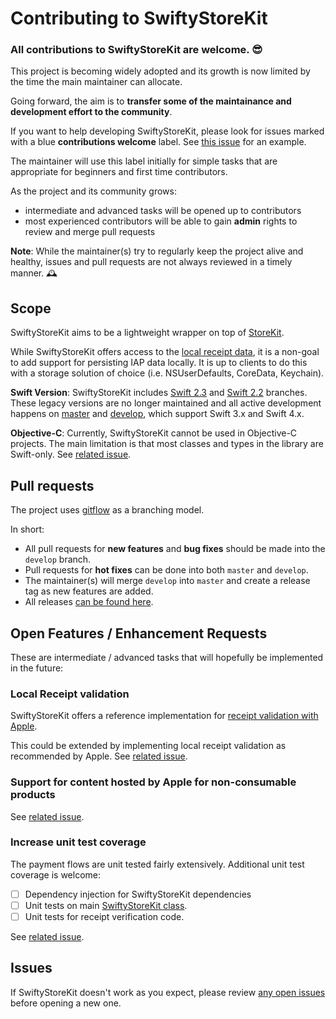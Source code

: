 # Contributing to SwiftyStoreKit

### All contributions to SwiftyStoreKit are welcome. 😎

This project is becoming widely adopted and its growth is now limited by the time the main maintainer can allocate.

Going forward, the aim is to **transfer some of the maintainance and development effort to the community**.

If you want to help developing SwiftyStoreKit, please look for issues marked with a blue **contributions welcome** label. See [this issue](https://github.com/bizz84/SwiftyStoreKit/issues/192) for an example.

The maintainer will use this label initially for simple tasks that are appropriate for beginners and first time contributors.

As the project and its community grows:

* intermediate and advanced tasks will be opened up to contributors
* most experienced contributors will be able to gain **admin** rights to review and merge pull requests

**Note**: While the maintainer(s) try to regularly keep the project alive and healthy, issues and pull requests are not always reviewed in a timely manner. 🕰

## Scope

SwiftyStoreKit aims to be a lightweight wrapper on top of [StoreKit](https://developer.apple.com/reference/storekit).

While SwiftyStoreKit offers access to the [local receipt data](https://developer.apple.com/reference/foundation/bundle/1407276-appstorereceipturl), it is a non-goal to add support for persisting IAP data locally. It is up to clients to do this with a storage solution of choice (i.e. NSUserDefaults, CoreData, Keychain).

**Swift Version**: SwiftyStoreKit includes [Swift 2.3](https://github.com/bizz84/SwiftyStoreKit/tree/swift-2.3) and [Swift 2.2](https://github.com/bizz84/SwiftyStoreKit/tree/swift-2.2) branches. These legacy versions are no longer maintained and all active development happens on [master](https://github.com/bizz84/SwiftyStoreKit) and [develop](https://github.com/bizz84/SwiftyStoreKit/tree/develop), which support Swift 3.x and Swift 4.x.

**Objective-C**: Currently, SwiftyStoreKit cannot be used in Objective-C projects. The main limitation is that most classes and types in the library are Swift-only. See [related issue](https://github.com/bizz84/SwiftyStoreKit/issues/123).

## Pull requests

The project uses [gitflow](http://nvie.com/posts/a-successful-git-branching-model/) as a branching model.

In short:

* All pull requests for **new features** and **bug fixes** should be made into the `develop` branch.
* Pull requests for **hot fixes** can be done into both `master` and `develop`.
* The maintainer(s) will merge `develop` into `master` and create a release tag as new features are added.
* All releases [can be found here](https://github.com/bizz84/SwiftyStoreKit/releases).

## Open Features / Enhancement Requests

These are intermediate / advanced tasks that will hopefully be implemented in the future:

### Local Receipt validation

SwiftyStoreKit offers a reference implementation for [receipt validation with Apple](https://github.com/bizz84/SwiftyStoreKit/blob/master/SwiftyStoreKit/AppleReceiptValidator.swift).

This could be extended by implementing local receipt validation as recommended by Apple. See [related issue](https://github.com/bizz84/SwiftyStoreKit/issues/101).

### Support for content hosted by Apple for non-consumable products

See [related issue](https://github.com/bizz84/SwiftyStoreKit/issues/128).

### Increase unit test coverage

The payment flows are unit tested fairly extensively. Additional unit test coverage is welcome:

- [ ] Dependency injection for SwiftyStoreKit dependencies
- [ ] Unit tests on main [SwiftyStoreKit class](https://github.com/bizz84/SwiftyStoreKit/blob/master/SwiftyStoreKit/SwiftyStoreKit.swift).
- [ ] Unit tests for receipt verification code.

See [related issue](https://github.com/bizz84/SwiftyStoreKit/issues/38).


## Issues

If SwiftyStoreKit doesn't work as you expect, please review [any open issues](https://github.com/bizz84/SwiftyStoreKit/issues) before opening a new one.

